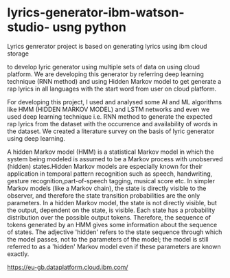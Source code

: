 # lyrics-generator-ibm-watson-studio- usng python

Lyrics genrerator project is based on generating lyrics using ibm cloud storage

to develop lyric generator using multiple sets of data on using cloud platform. We are developing this generator by referring deep learning technique (RNN method) and using Hidden Markov model to get generate a rap lyrics in all languages with the start word from user on cloud platform.

For developing this project, I used and analysed some AI and ML algorithms like HMM (HIDDEN MARKOV MODEL) and LSTM networks and even we used deep learning technique i.e. RNN method to generate the expected rap lyrics from the dataset with the occurrence and availability of words in the dataset. We created a literature survey on the basis of lyric generator using deep learning.

A hidden Markov model (HMM) is a statistical Markov model in which the system being modeled is assumed to be a Markov process with unobserved (hidden) states.Hidden Markov models are especially known for their application in temporal pattern recognition such as speech, handwriting, gesture recognition,part-of-speech tagging, musical score etc.
In simpler Markov models (like a Markov chain), the state is directly visible to the observer, and therefore the state transition probabilities are the only parameters. In a hidden Markov model, the state is not directly visible, but the output, dependent on the state, is visible. Each state has a probability distribution over the possible output tokens. Therefore, the sequence of tokens generated by an HMM gives some information about the sequence of states. The adjective 'hidden' refers to the state sequence through which the model passes, not to the parameters of the model; the model is still referred to as a 'hidden' Markov model even if these parameters are known exactly.

https://eu-gb.dataplatform.cloud.ibm.com/

